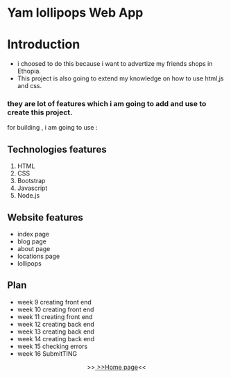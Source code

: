 # Yam lollipops Web App


# Introduction
* i choosed to do this because i want to advertize my friends shops in Ethopia.
* This project is also going to extend my knowledge on how to use html,js and  css.

### they are lot of features which i am going to add and use to create this project.
for building , i am going to use :

## Technologies features
1. HTML
2. CSS
3. Bootstrap
4. Javascript
5. Node.js


## Website features  
* index page
* blog page
* about page
* locations page
* lollipops



## Plan 
* week 9 creating front end 
* week 10 creating front end
* week 11 creating front end
* week 12 creating back end 
* week 13 creating back end 
* week 14 creating back end 
* week 15 checking errors
* week 16 SubmitTING


<p align="center">
>><a href="<p align="center">
>><a href="https://bruktiii-yam-lollipops-web-app.glitch.me/">Home page</a><<<br>

<br>
